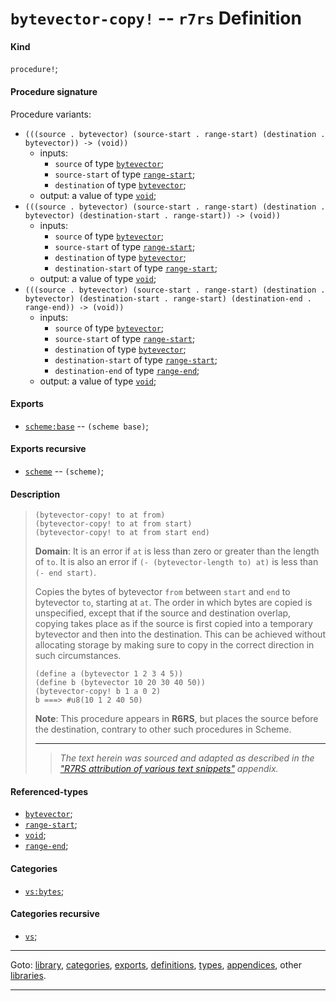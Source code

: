 

<a id='definition__r7rs__bytevector-copy_21'></a>

# `bytevector-copy!` -- `r7rs` Definition


<a id='definition__r7rs__bytevector-copy_21__kind'></a>

#### Kind

`procedure!`;


<a id='definition__r7rs__bytevector-copy_21__procedure-signature'></a>

#### Procedure signature

Procedure variants:
 * `(((source . bytevector) (source-start . range-start) (destination . bytevector)) -> (void))`
   * inputs:
     * `source` of type [`bytevector`](../../r7rs/types/bytevector.md#type__r7rs__bytevector);
     * `source-start` of type [`range-start`](../../r7rs/types/range-start.md#type__r7rs__range-start);
     * `destination` of type [`bytevector`](../../r7rs/types/bytevector.md#type__r7rs__bytevector);
   * output: a value of type [`void`](../../r7rs/types/void.md#type__r7rs__void);
 * `(((source . bytevector) (source-start . range-start) (destination . bytevector) (destination-start . range-start)) -> (void))`
   * inputs:
     * `source` of type [`bytevector`](../../r7rs/types/bytevector.md#type__r7rs__bytevector);
     * `source-start` of type [`range-start`](../../r7rs/types/range-start.md#type__r7rs__range-start);
     * `destination` of type [`bytevector`](../../r7rs/types/bytevector.md#type__r7rs__bytevector);
     * `destination-start` of type [`range-start`](../../r7rs/types/range-start.md#type__r7rs__range-start);
   * output: a value of type [`void`](../../r7rs/types/void.md#type__r7rs__void);
 * `(((source . bytevector) (source-start . range-start) (destination . bytevector) (destination-start . range-start) (destination-end . range-end)) -> (void))`
   * inputs:
     * `source` of type [`bytevector`](../../r7rs/types/bytevector.md#type__r7rs__bytevector);
     * `source-start` of type [`range-start`](../../r7rs/types/range-start.md#type__r7rs__range-start);
     * `destination` of type [`bytevector`](../../r7rs/types/bytevector.md#type__r7rs__bytevector);
     * `destination-start` of type [`range-start`](../../r7rs/types/range-start.md#type__r7rs__range-start);
     * `destination-end` of type [`range-end`](../../r7rs/types/range-end.md#type__r7rs__range-end);
   * output: a value of type [`void`](../../r7rs/types/void.md#type__r7rs__void);


<a id='definition__r7rs__bytevector-copy_21__exports'></a>

#### Exports

 * [`scheme:base`](../../r7rs/exports/scheme_3a_base.md#export__r7rs__scheme_3a_base) -- `(scheme base)`;


<a id='definition__r7rs__bytevector-copy_21__exports-recursive'></a>

#### Exports recursive

 * [`scheme`](../../r7rs/exports/scheme.md#export__r7rs__scheme) -- `(scheme)`;


<a id='definition__r7rs__bytevector-copy_21__description'></a>

#### Description

> ````
> (bytevector-copy! to at from)
> (bytevector-copy! to at from start)
> (bytevector-copy! to at from start end)
> ````
> 
> 
> **Domain**:  It is an error if `at` is less than zero or greater than the length of `to`.
> It is also an error if `(- (bytevector-length to) at)`
> is less than `(- end start)`.
> 
> Copies the bytes of bytevector `from` between `start` and `end`
> to bytevector `to`, starting at `at`.  The order in which bytes are
> copied is unspecified, except that if the source and destination overlap,
> copying takes place as if the source is first copied into a temporary
> bytevector and then into the destination.  This can be achieved without
> allocating storage by making sure to copy in the correct direction in
> such circumstances.
> 
> ````
> (define a (bytevector 1 2 3 4 5))
> (define b (bytevector 10 20 30 40 50))
> (bytevector-copy! b 1 a 0 2)
> b ===> #u8(10 1 2 40 50)
> ````
> 
> **Note**:  This procedure appears in __R6RS__, but places the source before the destination,
> contrary to other such procedures in Scheme.
> 
> 
> ----
> > *The text herein was sourced and adapted as described in the ["R7RS attribution of various text snippets"](../../r7rs/appendices/attribution.md#appendix__r7rs__attribution) appendix.*


<a id='definition__r7rs__bytevector-copy_21__referenced-types'></a>

#### Referenced-types

 * [`bytevector`](../../r7rs/types/bytevector.md#type__r7rs__bytevector);
 * [`range-start`](../../r7rs/types/range-start.md#type__r7rs__range-start);
 * [`void`](../../r7rs/types/void.md#type__r7rs__void);
 * [`range-end`](../../r7rs/types/range-end.md#type__r7rs__range-end);


<a id='definition__r7rs__bytevector-copy_21__categories'></a>

#### Categories

 * [`vs:bytes`](../../vonuvoli/categories/vs_3a_bytes.md#category__vonuvoli__vs_3a_bytes);


<a id='definition__r7rs__bytevector-copy_21__categories-recursive'></a>

#### Categories recursive

 * [`vs`](../../vonuvoli/categories/vs.md#category__vonuvoli__vs);

----

Goto: [library](../../r7rs/_index.md#library__r7rs), [categories](../../r7rs/categories/_index.md#toc__r7rs__categories), [exports](../../r7rs/exports/_index.md#toc__r7rs__exports), [definitions](../../r7rs/definitions/_index.md#toc__r7rs__definitions), [types](../../r7rs/types/_index.md#toc__r7rs__types), [appendices](../../r7rs/appendices/_index.md#toc__r7rs__appendices), other [libraries](../../_libraries.md#toc__libraries).

----

